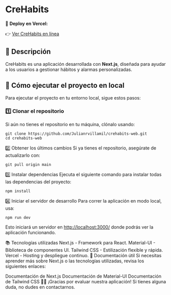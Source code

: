 # CreHabits

🔗 **Deploy en Vercel:**

👉 [Ver CreHabits en línea](crehabits-web.vercel.app)

## 📌 Descripción

CreHabits es una aplicación desarrollada con **Next.js**, diseñada para ayudar a los usuarios a gestionar hábitos y alarmas personalizadas.

## 🚀 Cómo ejecutar el proyecto en local

Para ejecutar el proyecto en tu entorno local, sigue estos pasos:

### 1️⃣ Clonar el repositorio

Si aún no tienes el repositorio en tu máquina, clónalo usando:

```
git clone https://github.com/Julianrvillamil/crehabits-web.git
cd crehabits-web
```
2️⃣ Obtener los últimos cambios
Si ya tienes el repositorio, asegúrate de actualizarlo con:

```
git pull origin main
```
3️⃣ Instalar dependencias
Ejecuta el siguiente comando para instalar todas las dependencias del proyecto:

```
npm install
```
4️⃣ Iniciar el servidor de desarrollo
Para correr la aplicación en modo local, usa:

```
npm run dev
```
Esto iniciará un servidor en <http://localhost:3000/> donde podrás ver la aplicación funcionando.

📚 Tecnologías utilizadas
Next.js - Framework para React.
Material-UI - Biblioteca de componentes UI.
Tailwind CSS - Estilización flexible y rápida.
Vercel - Hosting y despliegue continuo.
📖 Documentación útil
Si necesitas aprender más sobre Next.js o las tecnologías utilizadas, revisa los siguientes enlaces:

Documentación de Next.js
Documentación de Material-UI
Documentación de Tailwind CSS
👨‍💻 ¡Gracias por evaluar nuestra aplicación! Si tienes alguna duda, no dudes en contactarnos.